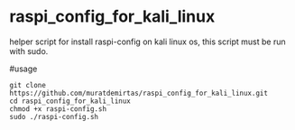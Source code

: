 # raspi_config_for_kali_linux
helper script for install raspi-config on kali linux os,
this script must be run with sudo.




#usage
```
git clone https://github.com/muratdemirtas/raspi_config_for_kali_linux.git
cd raspi_config_for_kali_linux
chmod +x raspi-config.sh
sudo ./raspi-config.sh

```



